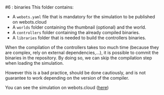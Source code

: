 #6 : binaries
This folder contains:
 - A `webots.yaml` file that is mandatory for the simulation to be published on webots.cloud
 - A `worlds` folder containing the thumbnail (optional) and the world.
 - A `controllers` folder containing the already compiled binaries.
 - A `libraries` folder that is needed to build the controllers binaries.

When the compilation of the controllers takes too much time (because they are complex, rely on external dependencies,...), it is possible to commit the binaries in the repository.
By doing so, we can skip the compilation step when loading the simulation.

However this is a bad practice, should be done cautiously, and is not guarantee to work depending on the version of the compiler.

You can see the simulation on webots.cloud ([here](https://webots.cloud/run?version=R2022b&url=https://github.com/cyberbotics/webots-cloud-simulation-demos/blob/main/4_custom_dockerfile/worlds/inverse_kinematics.wbt))
